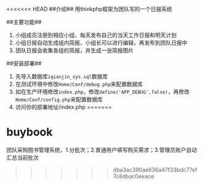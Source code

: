 <<<<<<< HEAD
##介绍##
用thinkphp框架为团队写的一个日报系统

##主要功能##
1. 小组成员注册到相应小组，每天发布自己的当天工作日报和明天计划
2. 小组日报自动生成组内简报，小组长可以进行编辑，再发布到团队日报中
3. 团队日报会收集各组的简报，并生成一张简报图片

##安装部署##
1. 先导入数据库`iqianjin_sys.sql`数据库
2. 在测试环境中修改`Home/Conf/debug.php`来配置数据库
3. 如在生产环境修改`index.php`，修改`define('APP_DEBUG',false)`，再修改`Home/Conf/config.php`来配置数据库
4. 访问你的部署地址/index.php
=======
# buybook
团队采购图书管理系统，1.分批次；2.普通用户填写购买需求；3.管理员账户自动汇总当前批次
>>>>>>> dba3ac390ae636a47f33bdc77ef7c8dbac0eeace
